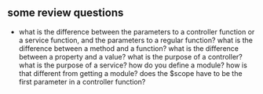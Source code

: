 some review questions
-----------------------------
* what is the difference between the parameters to a controller function or a service function, and the parameters to a regular function?
what is the difference between a method and a function?
what is the difference between a property and a value?
what is the purpose of a controller?
what is the purpose of a service?
how do you define a module? how is that different from getting a module?
does the $scope have to be the first parameter in a controller function?
